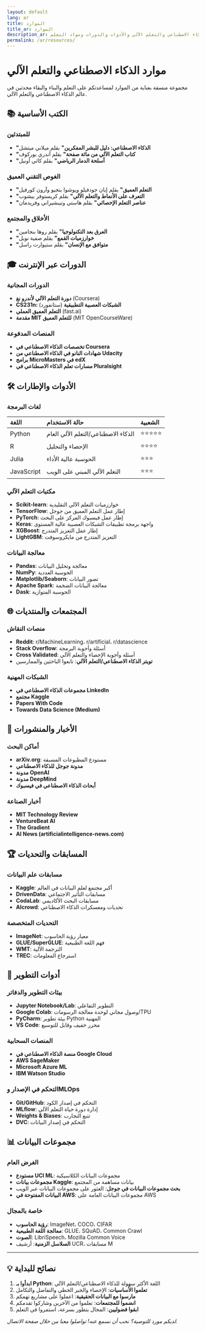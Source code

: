 ```yaml
---
layout: default
lang: ar
title: الموارد
title_ar: الموارد
description_ar: مجموعة منسقة من موارد الذكاء الاصطناعي والتعلم الآلي والأدوات والدورات ومواد التعلم
permalink: /ar/resources/
---
```


# موارد الذكاء الاصطناعي والتعلم الآلي

مجموعة منسقة بعناية من الموارد لمساعدتكم على التعلم والبناء والبقاء محدثين في عالم الذكاء الاصطناعي والتعلم الآلي.

## 📚 الكتب الأساسية

### للمبتدئين
- **"الذكاء الاصطناعي: دليل للبشر المفكرين"** بقلم ميلاني ميتشل
- **"كتاب التعلم الآلي من مائة صفحة"** بقلم أندري بوركوف
- **"أسلحة الدمار الرياضي"** بقلم كاثي أونيل

### الغوص التقني العميق
- **"التعلم العميق"** بقلم إيان جودفيلو ويوشوا بنجيو وآرون كورفيل
- **"التعرف على الأنماط والتعلم الآلي"** بقلم كريستوفر بيشوب
- **"عناصر التعلم الإحصائي"** بقلم هاستي وتيبشيراني وفريدمان

### الأخلاق والمجتمع
- **"العرق بعد التكنولوجيا"** بقلم روها بنجامين
- **"خوارزميات القمع"** بقلم صفية نوبل
- **"متوافق مع الإنسان"** بقلم ستيوارت راسل

## 🎓 الدورات عبر الإنترنت

### الدورات المجانية
- **دورة التعلم الآلي لأندرو نغ** (Coursera)
- **CS231n: الشبكات العصبية التطبيقية** (ستانفورد)
- **التعلم العميق العملي** (fast.ai)
- **مقدمة MIT للتعلم العميق** (MIT OpenCourseWare)

### المنصات المدفوعة
- **تخصصات الذكاء الاصطناعي في Coursera**
- **شهادات النانو في الذكاء الاصطناعي من Udacity**
- **برامج MicroMasters في edX**
- **مسارات تعلم الذكاء الاصطناعي في Pluralsight**

## 🛠️ الأدوات والإطارات

### لغات البرمجة
| اللغة | حالة الاستخدام | الشعبية |
|:------|:-------------|:--------|
| Python | الذكاء الاصطناعي/التعلم الآلي العام | ⭐⭐⭐⭐⭐ |
| R | الإحصاء والتحليل | ⭐⭐⭐⭐ |
| Julia | الحوسبة عالية الأداء | ⭐⭐⭐ |
| JavaScript | التعلم الآلي المبني على الويب | ⭐⭐⭐ |

### مكتبات التعلم الآلي
- **Scikit-learn**: خوارزميات التعلم الآلي التقليدية
- **TensorFlow**: إطار عمل التعلم العميق من جوجل
- **PyTorch**: إطار عمل فيسبوك المركز على البحث
- **Keras**: واجهة برمجة تطبيقات الشبكات العصبية عالية المستوى
- **XGBoost**: إطار عمل التعزيز المتدرج
- **LightGBM**: التعزيز المتدرج من مايكروسوفت

### معالجة البيانات
- **Pandas**: معالجة وتحليل البيانات
- **NumPy**: الحوسبة العددية
- **Matplotlib/Seaborn**: تصور البيانات
- **Apache Spark**: معالجة البيانات الضخمة
- **Dask**: الحوسبة المتوازية

## 🌐 المجتمعات والمنتديات

### منصات النقاش
- **Reddit**: r/MachineLearning، r/artificial، r/datascience
- **Stack Overflow**: أسئلة وأجوبة البرمجة
- **Cross Validated**: أسئلة وأجوبة الإحصاء والتعلم الآلي
- **تويتر الذكاء الاصطناعي/التعلم الآلي**: تابعوا الباحثين والممارسين

### الشبكات المهنية
- **مجموعات الذكاء الاصطناعي في LinkedIn**
- **مجتمع Kaggle**
- **Papers With Code**
- **Towards Data Science (Medium)**

## 📰 الأخبار والمنشورات

### أماكن البحث
- **arXiv.org**: مستودع المطبوعات المسبقة
- **مدونة جوجل للذكاء الاصطناعي**
- **مدونة OpenAI**
- **مدونة DeepMind**
- **أبحاث الذكاء الاصطناعي في فيسبوك**

### أخبار الصناعة
- **MIT Technology Review**
- **VentureBeat AI**
- **The Gradient**
- **AI News (artificialintelligence-news.com)**

## 🏆 المسابقات والتحديات

### مسابقات علم البيانات
- **Kaggle**: أكبر مجتمع لعلم البيانات في العالم
- **DrivenData**: مسابقات التأثير الاجتماعي
- **CodaLab**: مسابقات البحث الأكاديمي
- **AIcrowd**: تحديات ومعسكرات الذكاء الاصطناعي

### التحديات المتخصصة
- **ImageNet**: معيار رؤية الحاسوب
- **GLUE/SuperGLUE**: فهم اللغة الطبيعية
- **WMT**: الترجمة الآلية
- **TREC**: استرجاع المعلومات

## 🔧 أدوات التطوير

### بيئات التطوير والدفاتر
- **Jupyter Notebook/Lab**: التطوير التفاعلي
- **Google Colab**: وصول مجاني لوحدة معالجة الرسومات/TPU
- **PyCharm**: بيئة تطوير Python المهنية
- **VS Code**: محرر خفيف وقابل للتوسيع

### المنصات السحابية
- **منصة الذكاء الاصطناعي في Google Cloud**
- **AWS SageMaker**
- **Microsoft Azure ML**
- **IBM Watson Studio**

### التحكم في الإصدار وMLOps
- **Git/GitHub**: التحكم في إصدار الكود
- **MLflow**: إدارة دورة حياة التعلم الآلي
- **Weights & Biases**: تتبع التجارب
- **DVC**: التحكم في إصدار البيانات

## 📊 مجموعات البيانات

### الغرض العام
- **مستودع UCI ML**: مجموعات البيانات الكلاسيكية
- **مجموعات بيانات Kaggle**: بيانات مساهمة من المجتمع
- **بحث مجموعات البيانات في جوجل**: العثور على مجموعات البيانات عبر الويب
- **البيانات المفتوحة في AWS**: مجموعات البيانات العامة على AWS

### خاصة بالمجال
- **رؤية الحاسوب**: ImageNet، COCO، CIFAR
- **معالجة اللغة الطبيعية**: GLUE، SQuAD، Common Crawl
- **الصوت**: LibriSpeech، Mozilla Common Voice
- **السلاسل الزمنية**: أرشيف UCR، مسابقات M

---

## 💡 نصائح للبداية

1. **ابدأوا بـ Python**: اللغة الأكثر سهولة للذكاء الاصطناعي/التعلم الآلي
2. **تعلموا الأساسيات**: الإحصاء والجبر الخطي والتفاضل والتكامل
3. **مارسوا مع البيانات الحقيقية**: اعملوا على مشاريع تهمكم
4. **انضموا للمجتمعات**: تعلموا من الآخرين وشاركوا تقدمكم
5. **ابقوا فضوليين**: المجال يتطور بسرعة، استمروا في التعلم

*لديكم مورد للتوصية؟ نحب أن نسمع عنه! تواصلوا معنا من خلال صفحة الاتصال.*

